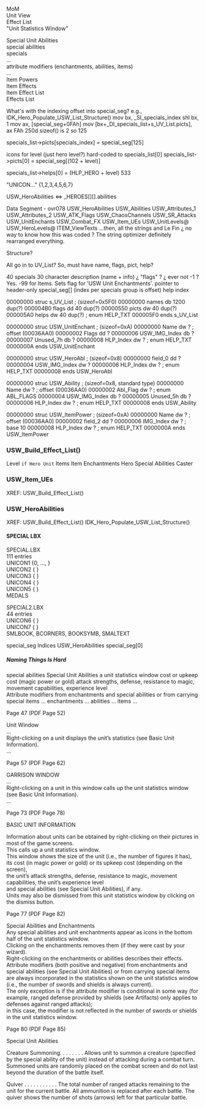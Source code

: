 
MoM  
Unit View  
Effect List  
"Unit Statistics Window"  

Special Unit Abilities  
special abilities  
specials  
...  
attribute modifiers (enchantments, abilities, items)  
...  
Item Powers  
Item Effects  
Item Effect List  
Effects List  





What's with the indexing offset into special_seg?
e.g.,
    IDK_Hero_Populate_USW_List_Structure()
mov     bx, _SI_specials_index
shl     bx, 1
mov     ax, [special_seg+0FAh]
mov     [bx+_DI_specials_list+s_UV_List.picts], ax
FAh 250d sizeof() is 2 so 125

specials_list->picts[specials_index] = special_seg[125]

icons for level (just hero level?)
hard-coded to specials_list[0]
specials_list->picts[0] = special_seg[(102 + level)]

specials_list->helps[0] = (HLP_HERO + level)  533

"UNICON..." {1,2,3,4,5,6,7}




USW_HeroAbilities <=> _HEROES[][].abilities


Data Segment - ovr078
USW_HeroAbilities
USW_Abilities
USW_Attributes_1
USW_Attributes_2
USW_ATK_Flags
USW_ChaosChannels
USW_SR_Attacks
USW_UnitEnchants
USW_Combat_FX
USW_Item_UEs
USW_UnitLevels@
USW_HeroLevels@
ITEM_ViewTexts
...then, all the strings and Le Fin
¿ no way to know how this was coded ?
The string optimizer definitely rearranged everything.


Structure?

All go in to UV_List?
So, must have name, flags, pict, help?

40 specials
30 character description (name + info)
¿ "flags" ? ¿ ever not -1 ? Yes. -99 for Items. Sets flag for 'USW Unit Enchantments'.
pointer to header-only special_seg[] (index per specials group is offset)
help index



00000000 struc s_UV_List ; (sizeof=0x5F0)
00000000 names db 1200 dup(?)
000004B0 flags dd 40 dup(?)
00000550 picts dw 40 dup(?)
000005A0 helps dw 40 dup(?)                      ; enum HELP_TXT
000005F0 ends s_UV_List

00000000 struc USW_UnitEnchant ; (sizeof=0xA)
00000000 Name dw ?                               ; offset (00036AA0)
00000002 Flags dd ?
00000006 USW_IMG_Index db ?
00000007 Unused_7h db ?
00000008 HLP_Index dw ?                          ; enum HELP_TXT
0000000A ends USW_UnitEnchant

00000000 struc USW_HeroAbl ; (sizeof=0x8)
00000000 field_0 dd ?
00000004 USW_IMG_Index dw ?
00000006 HLP_Index dw ?                          ; enum HELP_TXT
00000008 ends USW_HeroAbl

00000000 struc USW_Ability ; (sizeof=0x8, standard type)
00000000 Name dw ?                               ; offset (00036AA0)
00000002 Abl_Flag dw ?                           ; enum ABL_FLAGS
00000004 USW_IMG_Index db ?
00000005 Unused_5h db ?
00000006 HLP_Index dw ?                          ; enum HELP_TXT
00000008 ends USW_Ability

00000000 struc USW_ItemPower ; (sizeof=0xA)
00000000 Name dw ?                               ; offset (00036AA0)
00000002 field_2 dd ?
00000006 IMG_Index dw ?                          ; base 10
00000008 HLP_Index dw ?                          ; enum HELP_TXT
0000000A ends USW_ItemPower




### USW_Build_Effect_List()

Level
`if Hero Unit`
    Items
    Item Enchantments
    Hero Special Abilities
    Caster



### USW_Item_UEs
XREF:
    USW_Build_Effect_List()



### USW_HeroAbilities
XREF:
    USW_Build_Effect_List()
    IDK_Hero_Populate_USW_List_Structure()


#### SPECIAL LBX

SPECIAL.LBX  
111 entries  
UNICON1 {0, ..., }  
UNICON2 { }  
UNICON3 { }  
UNICON4 { }  
UNICON5 { }  
MEDALS  

SPECIAL2.LBX  
44 entries  
UNICON6 { }  
UNICON7 { }  
SMLBOOK, BCORNERS, BOOKSYMB, SMALTEXT  

special_seg Indices
USW_HeroAbilities  special_seg[0]  





##### Naming Things Is Hard

special abilities
Special Unit Abilities
a unit statistics window
cost or upkeep cost (magic power or gold)
attack strengths, defense, resistance to magic, movement capabilities, experience level  
Attribute modifiers from enchantments and special abilities or from carrying special items
... enchantments ... abilities ... items ...


Page 47  (PDF Page 52)  

Unit Window  
...  
Right-clicking on a unit displays the unit’s statistics (see Basic Unit Information).  
...  

Page 57  (PDF Page 62)  

GARRISON WINDOW  
...  
Right-clicking on a unit in this window calls up the unit statistics window (see Basic Unit Information).  
...  

Page 73  (PDF Page 78)  

BASIC UNIT INFORMATION  

Information about units can be obtained by right-clicking on their
pictures in most of the game screens.  
This calls up a unit statistics window.  
This window shows the size of the unit
(i.e., the number of figures it has),  
its cost (in magic power or gold) or its upkeep cost (depending on the screen),  
the unit’s attack strengths, defense, resistance to magic, movement capabilities, the unit’s experience level  
and special abilities (see Special Unit Abilities), if any.  
Units may also be dismissed from this unit statistics window by clicking on the dismiss button.  


Page 77 (PDF Page 82)  

Special Abilities and Enchantments  
Any special abilities and unit enchantments appear as icons in the
bottom half of the unit statistics window.  
Clicking on the enchantments removes them (if they were cast by your wizard).  
Right-clicking on the enchantments or abilities describes their effects.  
Attribute modifiers (both positive and negative) from enchantments and special abilities (see Special Unit Abilities) or from carrying special items are always incorporated in the statistics shown on the unit statistics window (i.e., the number of swords and shields is always current).  
The only exception is if the attribute modifier is conditional in some way (for example, ranged defense provided by shields (see Artifacts) only applies to defenses against ranged attacks);  
in this case, the modifier is not reflected in the number of swords or shields in the unit statistics window.


Page 80  (PDF Page 85)

Special Unit Abilities

Creature Summoning. . . . . . . . 
Allows unit to summon a creature (specified by the special ability of the unit) instead of attacking during a combat turn.  
Summoned units are randomly placed on the combat screen and do not last beyond the duration of the battle itself.  

Quiver . . . . . . . . . . .
The total number of ranged attacks remaining to
the unit for the current battle. All ammunition is
replaced after each battle. The quiver shows the
number of shots (arrows) left for that particular
battle.
